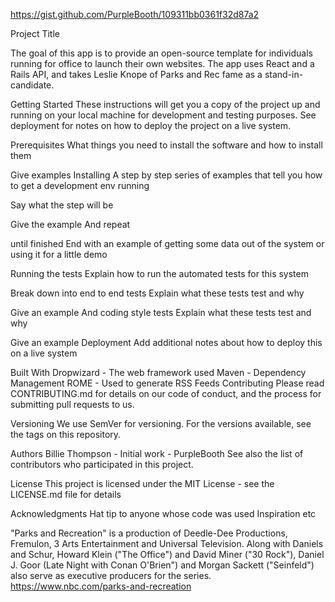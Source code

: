 https://gist.github.com/PurpleBooth/109311bb0361f32d87a2

Project Title

The goal of this app is to provide an open-source template for individuals running for office to launch their own websites. The app uses React and a Rails API, and takes Leslie Knope of Parks and Rec fame as a stand-in-candidate. 


Getting Started
These instructions will get you a copy of the project up and running on your local machine for development and testing purposes. See deployment for notes on how to deploy the project on a live system.

Prerequisites
What things you need to install the software and how to install them

Give examples
Installing
A step by step series of examples that tell you how to get a development env running

Say what the step will be

Give the example
And repeat

until finished
End with an example of getting some data out of the system or using it for a little demo

Running the tests
Explain how to run the automated tests for this system

Break down into end to end tests
Explain what these tests test and why

Give an example
And coding style tests
Explain what these tests test and why

Give an example
Deployment
Add additional notes about how to deploy this on a live system

Built With
Dropwizard - The web framework used
Maven - Dependency Management
ROME - Used to generate RSS Feeds
Contributing
Please read CONTRIBUTING.md for details on our code of conduct, and the process for submitting pull requests to us.

Versioning
We use SemVer for versioning. For the versions available, see the tags on this repository.

Authors
Billie Thompson - Initial work - PurpleBooth
See also the list of contributors who participated in this project.

License
This project is licensed under the MIT License - see the LICENSE.md file for details

Acknowledgments
Hat tip to anyone whose code was used
Inspiration
etc


"Parks and Recreation" is a production of Deedle-Dee Productions, Fremulon, 3 Arts Entertainment and Universal Television. Along with Daniels and Schur, Howard Klein ("The Office") and David Miner ("30 Rock"), Daniel J. Goor (Late Night with Conan O'Brien") and Morgan Sackett ("Seinfeld") also serve as executive producers for the series. https://www.nbc.com/parks-and-recreation

